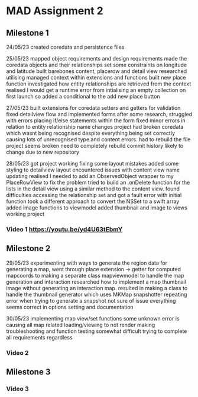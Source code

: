 
# MAD Assignment 2


## Milestone 1

24/05/23 
created coredata and persistence files

25/05/23 
mapped object requirements and design requirements
made the coredata objects and their relationships set some constraints on longitude and latitude
built barebones content, placerow and detail view 
researched utilising managed context within extensions and functions
built new place function
investigated how entity relationships are retrieved from the context
realised I would get a runtime error from intialising an empty collection on first launch so added a conditional to the add new place button

27/05/23
built extensions for coredata setters and getters for validation
fixed detailview flow and implemented forms after some research, struggled with errors placing if/else statements within the form
fixed minor errors in relation to entity relationship name changes
project had broken coredata which wasnt being recognised despite everything being set correctly causing lots of unrecognised type and content errors. had to rebuild the file
project seems broken need to completely rebuild commit history likely to change due to new repository

28/05/23
got project working fixing some layout mistakes
added some styling to detailview layout
encountered issues with content view name updating realised I needed to add an ObservedObject wrapper to my PlaceRowView to fix the problem
tried to build an .onDelete function for the lists in the detail view using a similar method to the content view.
found difficulties accessing the relationship set and got a fault error with initial function took a different approach to convert the NSSet to a swift array
added image functions to viewmodel
added thumbnail and image to views
working project


### Video 1 https://youtu.be/yd4U63tEbmY

## Milestone 2

29/05/23
experimenting with ways to generate the region data for generating a map, went through place extension -> getter
for computed mapcoords to making a separate class mapviewmodel to handle the map generation and interaction
researched how to implement a map thumbnail image without generating an interaction map. resulted in making a class
to handle the thumbnail generator which uses MKMap snapshotter
repeating error when trying to generate a snapshot not sure of issue everything seems correct in options setting
and documentation

30/05/23
implementing map view/set functions
some unknown error is causing all map related loading/viewing to not render making troubleshooting and function testing 
somewhat difficult trying to complete all requirements regardless

### Video 2

## Milestone 3

### Video 3

